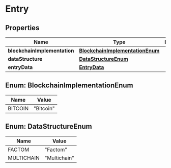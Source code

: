 
# Entry

## Properties
Name | Type | Description | Notes
------------ | ------------- | ------------- | -------------
**blockchainImplementation** | [**BlockchainImplementationEnum**](#BlockchainImplementationEnum) |  |  [optional]
**dataStructure** | [**DataStructureEnum**](#DataStructureEnum) |  |  [optional]
**entryData** | [**EntryData**](EntryData.md) |  | 


<a name="BlockchainImplementationEnum"></a>
## Enum: BlockchainImplementationEnum
Name | Value
---- | -----
BITCOIN | &quot;Bitcoin&quot;


<a name="DataStructureEnum"></a>
## Enum: DataStructureEnum
Name | Value
---- | -----
FACTOM | &quot;Factom&quot;
MULTICHAIN | &quot;Multichain&quot;



